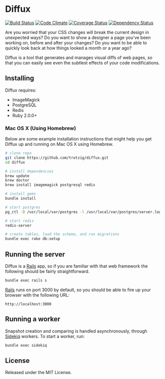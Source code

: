 # Diffux

[![Build Status](https://travis-ci.org/trotzig/diffux.png)](https://travis-ci.org/trotzig/diffux)
[![Code Climate](https://codeclimate.com/github/trotzig/diffux.png)](https://codeclimate.com/github/trotzig/diffux)
[![Coverage Status](https://coveralls.io/repos/trotzig/diffux/badge.png?branch=master)](https://coveralls.io/r/trotzig/diffux)
[![Dependency Status](https://gemnasium.com/trotzig/diffux.png)](https://gemnasium.com/trotzig/diffux)

Are you worried that your CSS changes will break the current design in
unexpected ways? Do you want to show a designer a page you've been working on,
before and after your changes? Do you want to be able to quickly look back at
how things looked a month or a year ago?

Diffux is a tool that generates and manages visual diffs of web pages, so that
you can easily see even the subtlest effects of your code modifications.

## Installing

Diffux requires:

- ImageMagick
- PostgreSQL
- Redis
- Ruby 2.0.0+

### Mac OS X (Using Homebrew)

Below are some example installation instructions that might help you get Diffux
up and running on Mac OS X using Homebrew.

```bash
# clone repo
git clone https://github.com/trotzig/diffux.git
cd diffux

# install dependencies
brew update
brew doctor
brew install imagemagick postgresql redis

# install gems
bundle install

# start postgres
pg_ctl -D /usr/local/var/postgres -l /usr/local/var/postgres/server.log start

# start redis
redis-server

# create tables, load the schema, and run migrations
bundle exec rake db:setup
```

## Running the server

Diffux is a [Rails] app, so if you are familiar with that web framework the
following should be fairly straightforward.

```bash
bundle exec rails s
```

[Rails] runs on port 3000 by default, so you should be able to fire up your
browser with the following URL:

```
http://localhost:3000
```

## Running a worker

Snapshot creation and comparing is handled asynchronously, through [Sidekiq]
workers. To start a worker, run:

```bash
bundle exec sidekiq
```

## License

Released under the MIT License.

[Rails]: http://rubyonrails.org/
[Sidekiq]: http://sidekiq.org/
